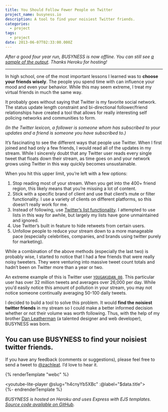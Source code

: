 ```yaml
---
title: You Should Follow Fewer People on Twitter
project_name: busyness.io
description: A tool to find your noisiest Twitter friends.
categories:
  - project
tags:
  - project
date: 2013-06-07T02:33:00.000Z
---
```


*After a good four year run, BUSYNESS is now offline. You can still see [a sample of the output](/archive/busyness-sample/). Thanks Heroku for hosting!*

---

In high school, one of the most important lessons I learned was to **choose your friends wisely**. The people you spend time with can influence your mood and even your behavior. While this may seem extreme, I treat my virtual friends in much the same way.

It probably goes without saying that Twitter is my favorite social network. The status update length constraint and bi-directional follower/friend relationships have created a tool that allows for really interesting self policing networks and communities to form.

*(In the Twitter lexicon, a follower is someone whom has subscribed to your updates and a friend is someone you have subscribed to.)*

It’s fascinating to see the different ways that people use Twitter. When I first joined and had only a few friends, I would read all of the updates in my stream. While I sincerely doubt that any Twitter user reads every single tweet that floats down their stream, as time goes on and your network grows using Twitter in this way quickly becomes unsustainable.

When you hit this upper limit, you’re left with a few options:

1. Stop reading most of your stream. When you get into the 400+ friend region, this likely means that you’re missing a lot of content.
1. Stick with a specific brand of client and use that client’s mute or filter functionality. I use a variety of clients on different platforms, so this doesn’t really work for me.
1. Instead of following, use [Twitter’s list functionality](http://zachholman.com/posts/shit-work/). I attempted to use lists in this way for awhile, but largely my lists have gone unmaintained and ignored.
1. Use Twitter’s built in feature to hide retweets from certain users.
1. Unfollow people to reduce your stream down to a more manageable pace (especially celebrities, companies, and brands using twitter purely for marketing).

While a combination of the above methods (especially the last two) is probably wise, I started to notice that I had a few friends that were really noisy tweeters. They were venturing into massive tweet count totals and hadn’t been on Twitter more than a year or two.

An extreme example of this is Twitter user [`YOUGAKUDAN_00`](https://twitter.com/YOUGAKUDAN_00). This particular user has over 32 million tweets and averages over 26,000 per day. While you’d easily notice this amount of pollution in your stream, you may not notice someone continually averaging 50-100 daily tweets.

I decided to build a tool to solve this problem. It would **find the noisiest twitter friends** in my stream so I could make a better informed decision whether or not their volume was worth following. Thus, with the help of my brother [Dan Leatherman](https://twitter.com/danleatherman) (a talented designer and web developer), BUSYNESS was born.

## You can use BUSYNESS to find your noisiest twitter friends.

If you have any feedback (comments or suggestions), please feel free to send a tweet to [@zachleat](https://twitter.com/zachleat). I’d love to hear it.

{% renderTemplate "webc" %}<div><youtube-lite-player @slug="h4cnyYb5XBc" :@label="$data.title"></youtube-lite-player></div>{%- endrenderTemplate %}

*BUSYNESS is hosted on Heroku and uses Express with EJS templates. [Source code available on GitHub](https://github.com/zachleat/BUSYNESS).*
